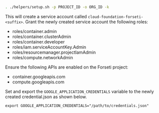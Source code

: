 ```bash
. ./helpers/setup.sh -p PROJECT_ID -o ORG_ID -k
```

This will create a service account called `cloud-foundation-forseti-<suffix>`.
Grant the newly created service account the following roles:
- roles/container.admin
- roles/container.clusterAdmin
- roles/container.developer
- roles/iam.serviceAccountKey.Admin
- roles/resourcemanager.projectIamAdmin
- roles/compute.networkAdmin

Ensure the following APIs are enabled on the Forseti project:
- container.googleapis.com
- compute.googleapis.com

Set and export the `GOOGLE_APPLICATION_CREDENTIALS` variable to the newly
created credential.json as shown below.

`export GOOGLE_APPLICATION_CREDENTIALS="/path/to/credentials.json"`
